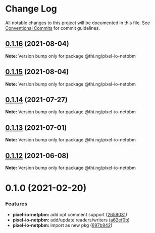 # Change Log

All notable changes to this project will be documented in this file.
See [Conventional Commits](https://conventionalcommits.org) for commit guidelines.

## [0.1.16](https://github.com/thi-ng/umbrella/compare/@thi.ng/pixel-io-netpbm@0.1.15...@thi.ng/pixel-io-netpbm@0.1.16) (2021-08-04)

**Note:** Version bump only for package @thi.ng/pixel-io-netpbm





## [0.1.15](https://github.com/thi-ng/umbrella/compare/@thi.ng/pixel-io-netpbm@0.1.14...@thi.ng/pixel-io-netpbm@0.1.15) (2021-08-04)

**Note:** Version bump only for package @thi.ng/pixel-io-netpbm





## [0.1.14](https://github.com/thi-ng/umbrella/compare/@thi.ng/pixel-io-netpbm@0.1.13...@thi.ng/pixel-io-netpbm@0.1.14) (2021-07-27)

**Note:** Version bump only for package @thi.ng/pixel-io-netpbm





## [0.1.13](https://github.com/thi-ng/umbrella/compare/@thi.ng/pixel-io-netpbm@0.1.12...@thi.ng/pixel-io-netpbm@0.1.13) (2021-07-01)

**Note:** Version bump only for package @thi.ng/pixel-io-netpbm





## [0.1.12](https://github.com/thi-ng/umbrella/compare/@thi.ng/pixel-io-netpbm@0.1.11...@thi.ng/pixel-io-netpbm@0.1.12) (2021-06-08)

**Note:** Version bump only for package @thi.ng/pixel-io-netpbm





# 0.1.0 (2021-02-20)


### Features

* **pixel-io-netpbm:** add opt comment support ([2659031](https://github.com/thi-ng/umbrella/commit/265903115d4ca0ac71f1811b22afa016b685832e))
* **pixel-io-netpbm:** add/update readers/writers ([a62ef0b](https://github.com/thi-ng/umbrella/commit/a62ef0b88218f87e17bd16b0cec3dd561d73669f))
* **pixel-io-netpbm:** import as new pkg ([697b842](https://github.com/thi-ng/umbrella/commit/697b842bf5d3754bee88954cc84367d65734019d))

